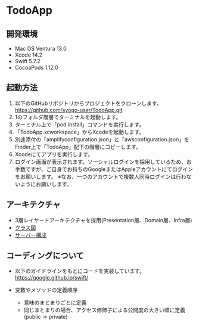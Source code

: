 # TodoApp
## 開発環境
- Mac OS Ventura 13.0 
- Xcode 14.2
- Swift 5.7.2 
- CocoaPods 1.12.0

## 起動方法
1. 以下のGitHubリポジトリからプロジェクトをクローンします。 
    https://github.com/syogo-user/TodoApp.git
2. 1のフォルダ階層でターミナルを起動します。
3. ターミナル上で「pod install」コマンドを実行します。
4. 「TodoApp.xcworkspace」からXcodeを起動します。
5. 別途添付の「amplifyconfiguration.json」と「awsconfiguration.json」を Finder上で「TodoApp」配下の階層にコピーします。
6. Xcodeにてアプリを実行します。
7. ログイン画面が表示されます。ソーシャルログインを採用しているため、お手数ですが、ご自身でお持ちのGoogleまたはAppleアカウントにてログインをお願いします。
    ※なお、一つのアカウントで複数人同時ログインは行わないようにお願いします。

## アーキテクチャ
- 3層レイヤードアーキテクチャを採用(Presentation層、Domain層、Infra層)
- [クラス図](document/クラス図.pdf)
- [サーバー構成](document/サーバー構成.pdf)

## コーディングについて
- 以下のガイドラインをもとにコードを実装しています。
https://google.github.io/swift/

- 変数やメソッドの定義順序
  - 意味のまとまりごとに定義
  - 同じまとまりの場合、アクセス修飾子による公開度の大きい順に定義
    (public -> private)